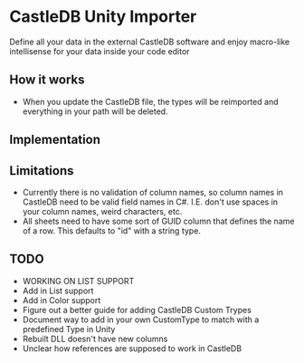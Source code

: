 # CastleDB Unity Importer
Define all your data in the external CastleDB software and enjoy macro-like intellisense for your data inside your code editor

## How it works

* When you update the CastleDB file, the types will be reimported and everything in your path will be deleted.

## Implementation

## Limitations
* Currently there is no validation of column names, so column names in CastleDB need to be valid field names in C#. I.E. don't use spaces in your column names, weird characters, etc.
* All sheets need to have some sort of GUID column that defines the name of a row. This defaults to "id" with a string type.


## TODO
* WORKING ON LIST SUPPORT
* Add in List support
* Add in Color support
* Figure out a better guide for adding CastleDB Custom Trypes
* Document way to add in your own CustomType to match with a predefined Type in Unity
* Rebuilt DLL doesn't have new columns
* Unclear how references are supposed to work in CastleDB